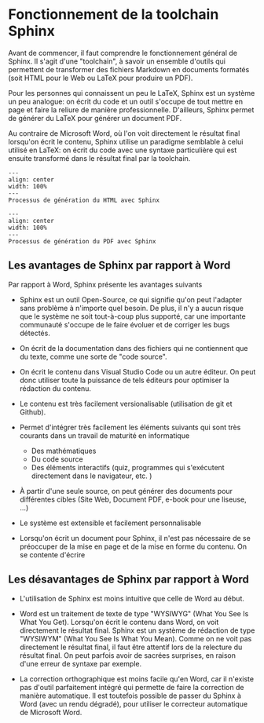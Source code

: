 # Fonctionnement de la toolchain Sphinx

Avant de commencer, il faut comprendre le fonctionnement général de Sphinx. Il
s'agit d'une "toolchain", à savoir un ensemble d'outils qui permettent de
transformer des fichiers Markdown en documents formatés (soit HTML pour le Web
ou LaTeX pour produire un PDF).

Pour les personnes qui connaissent un peu le LaTeX, Sphinx est un système un peu
analogue: on écrit du code et un outil s'occupe de tout mettre en page et faire
la reliure de manière professionnelle. D'ailleurs, Sphinx permet de générer du
LaTeX pour générer un document PDF.

Au contraire de Microsoft Word, où l'on voit directement le résultat final
lorsqu'on écrit le contenu, Sphinx utilise un paradigme semblable à celui
utilisé en LaTeX: on écrit du code avec une syntaxe particulière qui est ensuite
transformé dans le résultat final par la toolchain.

```{figure} figures/make-html.png
---
align: center
width: 100%
---
Processus de génération du HTML avec Sphinx
```

```{figure} figures/make-tmpdf.png
---
align: center
width: 100%
---
Processus de génération du PDF avec Sphinx
```

## Les avantages de Sphinx par rapport à Word

Par rapport à Word, Sphinx présente les avantages suivants

- Sphinx est un outil Open-Source, ce qui signifie qu'on peut l'adapter sans
  problème à n'importe quel besoin. De plus, il n'y a aucun risque que le
  système ne soit tout-à-coup plus supporté, car une importante communauté s'occupe de le faire évoluer et de corriger les bugs détectés.

- On écrit de la documentation dans des fichiers qui ne contiennent que du
  texte, comme une sorte de "code source".

- On écrit le contenu dans Visual Studio Code ou un autre éditeur. On peut donc
  utiliser toute la puissance de tels éditeurs pour optimiser la rédaction du contenu.

- Le contenu est très facilement versionalisable (utilisation de git et Github).

- Permet d'intégrer très facilement les éléments suivants qui sont très courants
  dans un travail de maturité en informatique

  - Des mathématiques
  - Du code source
  - Des éléments interactifs (quiz, programmes qui s'exécutent directement dans
    le navigateur, etc. )

- À partir d'une seule source, on peut générer des documents pour différentes
  cibles (Site Web, Document PDF, e-book pour une liseuse, ...)

- Le système est extensible et facilement personnalisable

- Lorsqu'on écrit un document pour Sphinx, il n'est pas nécessaire de se
  préoccuper de la mise en page et de la mise en forme du contenu. On se
  contente d'écrire

## Les désavantages de Sphinx par rapport à Word

- L'utilisation de Sphinx est moins intuitive que celle de Word au début.

- Word est un traitement de texte de type "WYSIWYG" (What You See Is What You
  Get). Lorsqu'on écrit le contenu dans Word, on voit directement le résultat
  final. Sphinx est un système de rédaction de type "WYSIWYM" (What You See Is
  What You Mean). Comme on ne voit pas directement le résultat final, il faut
  être attentif lors de la relecture du résultat final. On peut parfois avoir de sacrées surprises, en raison d'une erreur de syntaxe par exemple.

- La correction orthographique est moins facile qu'en Word, car il n'existe pas
  d'outil parfaitement intégré qui permette de faire la correction de manière
  automatique. Il est toutefois possible de passer du Sphinx à Word (avec un rendu dégradé), pour utiliser le correcteur automatique de Microsoft Word.
